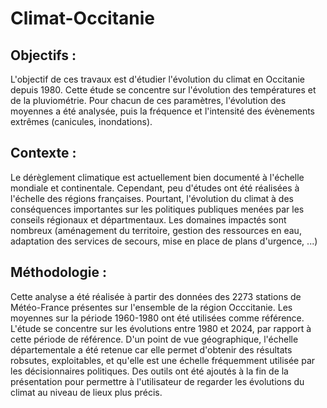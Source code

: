 # Climat-Occitanie

## Objectifs : 
L'objectif de ces travaux est d'étudier l'évolution du climat en Occitanie depuis 1980. Cette étude se concentre sur l'évolution des températures et de la pluviométrie. Pour chacun de ces paramètres, l'évolution des moyennes a été analysée, puis la fréquence et l'intensité des évènements extrêmes (canicules, inondations).

## Contexte : 
Le dérèglement climatique est actuellement bien documenté à l'échelle mondiale et continentale. Cependant, peu d'études ont été réalisées à l'échelle des régions françaises. Pourtant, l'évolution du climat à des conséquences importantes sur les politiques publiques menées par les conseils régionaux et départmentaux. Les domaines impactés sont nombreux (aménagement du territoire, gestion des ressources en eau, adaptation des services de secours, mise en place de plans d'urgence, ...) 

## Méthodologie :
Cette analyse a été réalisée à partir des données des 2273 stations de Météo-France présentes sur l'ensemble de la région Occcitanie. Les moyennes sur la période 1960-1980 ont été utilisées comme référence. L'étude se concentre sur les évolutions entre 1980 et 2024, par rapport à cette période de référence. 
D'un point de vue géographique, l'échelle départementale a été retenue car elle permet d'obtenir des résultats robsutes, exploitables, et qu'elle est une échelle fréquemment utilisée par les décisionnaires politiques.
Des outils ont été ajoutés à la fin de la présentation pour permettre à l'utilisateur de regarder les évolutions du climat au niveau de lieux plus précis.
